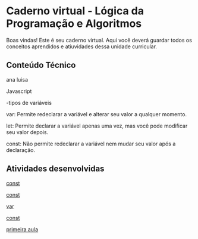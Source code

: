 # Caderno virtual - Lógica da Programação e Algoritmos
Boas vindas! Este é seu caderno virtual. Aqui você deverá guardar todos os conceitos aprendidos e atiuvidades dessa unidade curricular. 


## Conteúdo Técnico
ana luisa

Javascript

-tipos de variáveis

var: Permite redeclarar a variável e alterar seu valor a qualquer momento.

let: Permite declarar a variável apenas uma vez, mas você pode modificar seu valor depois.

const: Não permite redeclarar a variável nem mudar seu valor após a declaração.

## Atividades desenvolvidas
[const](https://codepen.io/Ana000_4/pen/mdZXNXN)

[const](https://codepen.io/Ana000_4/pen/poXWYqW)

[var](https://codepen.io/Ana000_4/pen/MWMrVNo)

[const](https://codepen.io/Ana000_4/pen/xxoYvxp)

[primeira aula](https://codepen.io/Ana000_4/pen/MWMXPxV)

